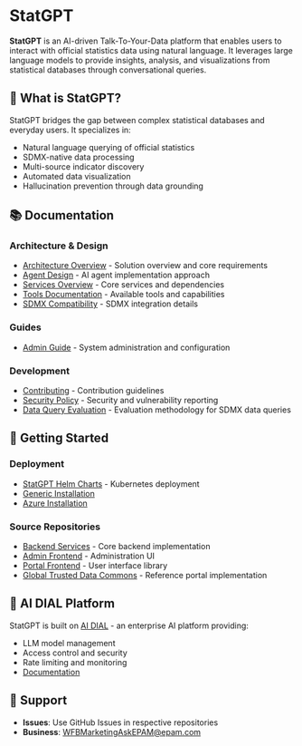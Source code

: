 # StatGPT

**StatGPT** is an AI-driven Talk-To-Your-Data platform that enables users to interact with official statistics data using natural language. It leverages large language models to provide insights, analysis, and visualizations from statistical databases through conversational queries.

## 🎯 What is StatGPT?

StatGPT bridges the gap between complex statistical databases and everyday users. It specializes in:
- Natural language querying of official statistics
- SDMX-native data processing
- Multi-source indicator discovery
- Automated data visualization
- Hallucination prevention through data grounding

## 📚 Documentation

### Architecture & Design
- [Architecture Overview](./architecture/overview.md) - Solution overview and core requirements
- [Agent Design](./architecture/agent.md) - AI agent implementation approach
- [Services Overview](./architecture/services.md) - Core services and dependencies
- [Tools Documentation](./architecture/tools.md) - Available tools and capabilities
- [SDMX Compatibility](./architecture/sdmx-compatibility.md) - SDMX integration details

### Guides
- [Admin Guide](./guides/admin-guide.md) - System administration and configuration

### Development
- [Contributing](./CONTRIBUTING.md) - Contribution guidelines
- [Security Policy](./SECURITY.md) - Security and vulnerability reporting
- [Data Query Evaluation](./evaluation/data_query.md) - Evaluation methodology for SDMX data queries

## 🚀 Getting Started

### Deployment
- [StatGPT Helm Charts](https://github.com/epam/statgpt-helm) - Kubernetes deployment
- [Generic Installation](https://github.com/epam/statgpt-helm/tree/main/charts/statgpt/examples/generic)
- [Azure Installation](https://github.com/epam/statgpt-helm/tree/main/charts/statgpt/examples/azure)

### Source Repositories
- [Backend Services](https://github.com/epam/statgpt-backend) - Core backend implementation
- [Admin Frontend](https://github.com/epam/statgpt-admin-frontend) - Administration UI
- [Portal Frontend](https://github.com/epam/statgpt-portal-frontend) - User interface library
- [Global Trusted Data Commons](https://github.com/epam/statgpt-global-trusted-data-commons) - Reference portal implementation

## 🔗 AI DIAL Platform

StatGPT is built on [AI DIAL](https://dialx.ai) - an enterprise AI platform providing:
- LLM model management
- Access control and security
- Rate limiting and monitoring
- [Documentation](https://docs.dialx.ai/)

## 📧 Support

- **Issues**: Use GitHub Issues in respective repositories
- **Business**: WFBMarketingAskEPAM@epam.com
